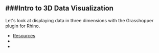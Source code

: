 ###Intro to 3D Data Visualization
---

Let's look at displaying data in three dimensions with the Grasshopper plugin for Rhino.

- [Resources](resources.md)
- 
-
